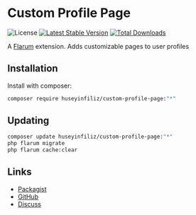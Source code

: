 # Custom Profile Page

![License](https://img.shields.io/badge/license-MIT-blue.svg) [![Latest Stable Version](https://img.shields.io/packagist/v/huseyinfiliz/custom-profile-page.svg)](https://packagist.org/packages/huseyinfiliz/custom-profile-page) [![Total Downloads](https://img.shields.io/packagist/dt/huseyinfiliz/custom-profile-page.svg)](https://packagist.org/packages/huseyinfiliz/custom-profile-page)

A [Flarum](https://flarum.org) extension. Adds customizable pages to user profiles

## Installation

Install with composer:

```sh
composer require huseyinfiliz/custom-profile-page:"*"
```

## Updating

```sh
composer update huseyinfiliz/custom-profile-page:"*"
php flarum migrate
php flarum cache:clear
```

## Links

- [Packagist](https://packagist.org/packages/huseyinfiliz/custom-profile-page)
- [GitHub](https://github.com/huseyinfiliz/custom-profile-page)
- [Discuss](https://discuss.flarum.org/d/PUT_DISCUSS_SLUG_HERE)
